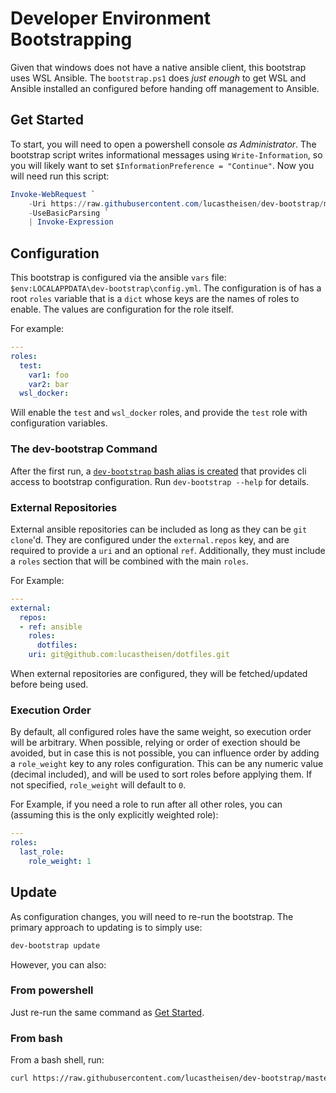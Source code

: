 # Developer Environment Bootstrapping

Given that windows does not have a native ansible client, this bootstrap uses WSL Ansible.
The `bootstrap.ps1` does _just enough_ to get WSL and Ansible installed an configured before handing off management to Ansible.

## Get Started

To start, you will need to open a powershell console _as Administrator_.
The bootstrap script writes informational messages using `Write-Information`, so you will likely want to set `$InformationPreference = "Continue"`.
Now you will need run this script:

```powershell
Invoke-WebRequest `
    -Uri https://raw.githubusercontent.com/lucastheisen/dev-bootstrap/master/bootstrap.ps1 `
    -UseBasicParsing `
    | Invoke-Expression
```

## Configuration

This bootstrap is configured via the ansible `vars` file: `$env:LOCALAPPDATA\dev-bootstrap\config.yml`.
The configuration is of has a root `roles` variable that is a `dict` whose keys are the names of roles to enable.
The values are configuration for the role itself.

For example:

```yaml
---
roles:
  test:
    var1: foo
    var2: bar
  wsl_docker:
```

Will enable the `test` and `wsl_docker` roles, and provide the `test` role with configuration variables.

### The dev-bootstrap Command

After the first run, a [`dev-bootstrap` bash alias is created](roles/devbootstrap/templates/dev-bootstrap.sh#L8) that provides cli access to bootstrap configuration.
Run `dev-bootstrap --help` for details.

### External Repositories

External ansible repositories can be included as long as they can be `git clone`'d.
They are configured under the `external.repos` key, and are required to provide a `uri` and an optional `ref`.
Additionally, they must include a `roles` section that will be combined with the main `roles`.

For Example:

```yaml
---
external:
  repos:
  - ref: ansible
    roles:
      dotfiles:
    uri: git@github.com:lucastheisen/dotfiles.git
```

When external repositories are configured, they will be fetched/updated before being used.

### Execution Order

By default, all configured roles have the same weight, so execution order will be arbitrary.
When possible, relying or order of exection should be avoided, but in case this is not possible, you can influence order by adding a `role_weight` key to any roles configuration.
This can be any numeric value (decimal included), and will be used to sort roles before applying them.
If not specified, `role_weight` will default to `0`.

For Example, if you need a role to run after all other roles, you can (assuming this is the only explicitly weighted role):

```yaml
---
roles:
  last_role:
    role_weight: 1
```

## Update

As configuration changes, you will need to re-run the bootstrap.  The primary approach to updating is to simply use:

```bash
dev-bootstrap update
```

However, you can also:

### From powershell

Just re-run the same command as [Get Started](#get-started).

### From bash

From a bash shell, run:

```bash
curl https://raw.githubusercontent.com/lucastheisen/dev-bootstrap/master/bootstrap.sh | bash
```

